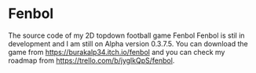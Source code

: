 # Fenbol
The source code of my 2D topdown football game Fenbol
Fenbol is stil in development and I am still on Alpha version 0.3.7.5. You can download the game from https://burakalp34.itch.io/fenbol and you can check my roadmap
from https://trello.com/b/jyglkQpS/fenbol.
